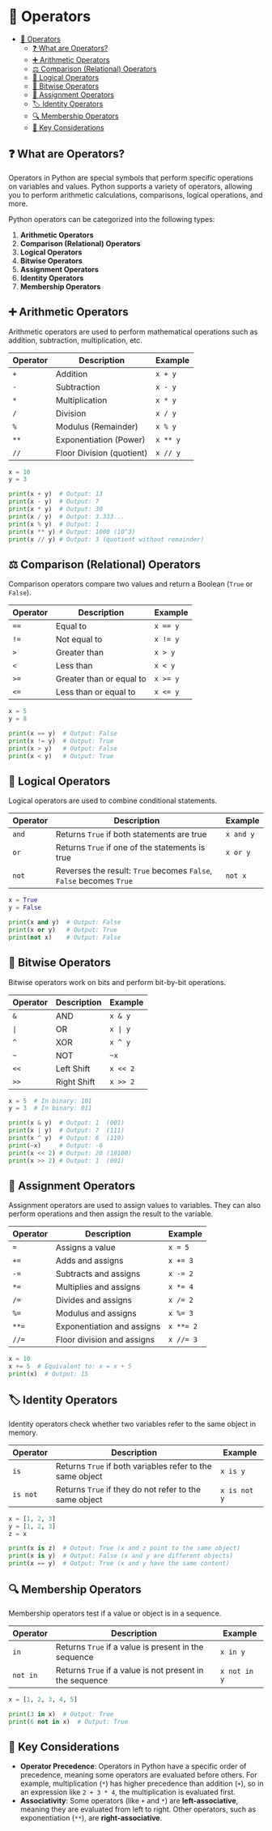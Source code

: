 # 📘 Operators

- [📘 Operators](#-operators)
  - [❓ What are Operators?](#-what-are-operators)
  - [➕ Arithmetic Operators](#-arithmetic-operators)
  - [⚖️ Comparison (Relational) Operators](#️-comparison-relational-operators)
  - [🔄 Logical Operators](#-logical-operators)
  - [🧠 Bitwise Operators](#-bitwise-operators)
  - [💼 Assignment Operators](#-assignment-operators)
  - [🏷️ Identity Operators](#️-identity-operators)
  - [🔍 Membership Operators](#-membership-operators)
  - [🧠 Key Considerations](#-key-considerations)

## ❓ What are Operators?

Operators in Python are special symbols that perform specific operations on variables and values. Python supports a variety of operators, allowing you to perform arithmetic calculations, comparisons, logical operations, and more.

Python operators can be categorized into the following types:

1. **Arithmetic Operators**
2. **Comparison (Relational) Operators**
3. **Logical Operators**
4. **Bitwise Operators**
5. **Assignment Operators**
6. **Identity Operators**
7. **Membership Operators**

## ➕ Arithmetic Operators

Arithmetic operators are used to perform mathematical operations such as addition, subtraction, multiplication, etc.

| Operator | Description               | Example        |
|----------|---------------------------|----------------|
| `+`      | Addition                  | `x + y`        |
| `-`      | Subtraction               | `x - y`        |
| `*`      | Multiplication            | `x * y`        |
| `/`      | Division                  | `x / y`        |
| `%`      | Modulus (Remainder)        | `x % y`        |
| `**`     | Exponentiation (Power)     | `x ** y`       |
| `//`     | Floor Division (quotient)  | `x // y`       |

```python
x = 10
y = 3

print(x + y)  # Output: 13
print(x - y)  # Output: 7
print(x * y)  # Output: 30
print(x / y)  # Output: 3.333...
print(x % y)  # Output: 1
print(x ** y) # Output: 1000 (10^3)
print(x // y) # Output: 3 (quotient without remainder)
```

## ⚖️ Comparison (Relational) Operators

Comparison operators compare two values and return a Boolean (`True` or `False`).

| Operator | Description                     | Example  |
|----------|---------------------------------|----------|
| `==`     | Equal to                       | `x == y` |
| `!=`     | Not equal to                   | `x != y` |
| `>`      | Greater than                   | `x > y`  |
| `<`      | Less than                      | `x < y`  |
| `>=`     | Greater than or equal to        | `x >= y` |
| `<=`     | Less than or equal to           | `x <= y` |

```python
x = 5
y = 8

print(x == y)  # Output: False
print(x != y)  # Output: True
print(x > y)   # Output: False
print(x < y)   # Output: True
```

## 🔄 Logical Operators

Logical operators are used to combine conditional statements.

| Operator | Description             | Example          |
|----------|-------------------------|------------------|
| `and`    | Returns `True` if both statements are true | `x and y` |
| `or`     | Returns `True` if one of the statements is true | `x or y`  |
| `not`    | Reverses the result: `True` becomes `False`, `False` becomes `True` | `not x` |

```python
x = True
y = False

print(x and y)  # Output: False
print(x or y)   # Output: True
print(not x)    # Output: False
```

## 🧠 Bitwise Operators

Bitwise operators work on bits and perform bit-by-bit operations.

| Operator | Description               | Example    |
|----------|---------------------------|------------|
| `&`      | AND                       | `x & y`    |
| `\|`     | OR                        | `x \| y`   |
| `^`      | XOR                       | `x ^ y`    |
| `~`      | NOT                       | `~x`       |
| `<<`     | Left Shift                | `x << 2`   |
| `>>`     | Right Shift               | `x >> 2`   |

```python
x = 5  # In binary: 101
y = 3  # In binary: 011

print(x & y)  # Output: 1  (001)
print(x | y)  # Output: 7  (111)
print(x ^ y)  # Output: 6  (110)
print(~x)     # Output: -6
print(x << 2) # Output: 20 (10100)
print(x >> 2) # Output: 1  (001)
```

## 💼 Assignment Operators

Assignment operators are used to assign values to variables. They can also perform operations and then assign the result to the variable.

| Operator | Description                 | Example     |
|----------|-----------------------------|-------------|
| `=`      | Assigns a value              | `x = 5`     |
| `+=`     | Adds and assigns             | `x += 3`    |
| `-=`     | Subtracts and assigns        | `x -= 2`    |
| `*=`     | Multiplies and assigns       | `x *= 4`    |
| `/=`     | Divides and assigns          | `x /= 2`    |
| `%=`     | Modulus and assigns          | `x %= 3`    |
| `**=`    | Exponentiation and assigns   | `x **= 2`   |
| `//=`    | Floor division and assigns   | `x //= 3`   |

```python
x = 10
x += 5  # Equivalent to: x = x + 5
print(x)  # Output: 15
```

## 🏷️ Identity Operators

Identity operators check whether two variables refer to the same object in memory.

| Operator | Description                | Example        |
|----------|----------------------------|----------------|
| `is`     | Returns `True` if both variables refer to the same object | `x is y` |
| `is not` | Returns `True` if they do not refer to the same object | `x is not y` |

```python
x = [1, 2, 3]
y = [1, 2, 3]
z = x

print(x is z)  # Output: True (x and z point to the same object)
print(x is y)  # Output: False (x and y are different objects)
print(x == y)  # Output: True (x and y have the same content)
```

## 🔍 Membership Operators

Membership operators test if a value or object is in a sequence.

| Operator | Description                  | Example        |
|----------|------------------------------|----------------|
| `in`     | Returns `True` if a value is present in the sequence | `x in y`    |
| `not in` | Returns `True` if a value is not present in the sequence | `x not in y`|

```python
x = [1, 2, 3, 4, 5]

print(3 in x)  # Output: True
print(6 not in x)  # Output: True
```

## 🧠 Key Considerations

- **Operator Precedence**: Operators in Python have a specific order of precedence, meaning some operators are evaluated before others. For example, multiplication (`*`) has higher precedence than addition (`+`), so in an expression like `2 + 3 * 4`, the multiplication is evaluated first.
- **Associativity**: Some operators (like `+` and `*`) are **left-associative**, meaning they are evaluated from left to right. Other operators, such as exponentiation (`**`), are **right-associative**.
